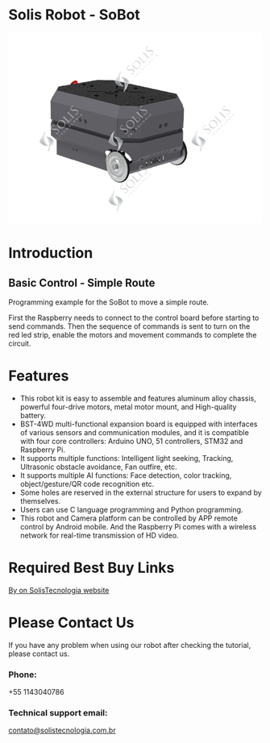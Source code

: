 # Solis Robot - SoBot
![](https://github.com/ViniciusSolisTecnologia/TesteGitHub2/blob/master/SoBotSingle.png)
# Introduction
## Basic Control - Simple Route
Programming example for the SoBot to move a simple route.

First the Raspberry needs to connect to the control board before starting to send commands. Then the sequence of commands is sent to turn on the red led strip, enable the motors and movement commands to complete the circuit. 
# Features
* This robot kit is easy to assemble and features aluminum alloy chassis, powerful four-drive motors, metal motor mount, and High-quality battery.
* BST-4WD multi-functional expansion board is equipped with interfaces of various sensors and communication modules, and it is compatible with four core controllers: Arduino UNO, 51 controllers, STM32 and Raspberry Pi.
* It supports multiple functions: Intelligent light seeking, Tracking, Ultrasonic obstacle avoidance, Fan outfire, etc.
* It supports multiple AI functions: Face detection, color tracking, object/gesture/QR code recognition etc.
* Some holes are reserved in the external structure for users to expand by themselves.
* Users can use C language programming and Python programming.
* This robot and Camera platform can be controlled by APP remote control by Android mobile. And the Raspberry Pi comes with a wireless network for real-time transmission of  HD video.

# Required Best Buy Links
[By on SolisTecnologia website](https://solistecnologia.com.br/produtos/robotsingle)

# Please Contact Us
If you have any problem when using our robot after checking the tutorial, please contact us.

### Phone:
+55 1143040786

### Technical support email: 
contato@solistecnologia.com.br
